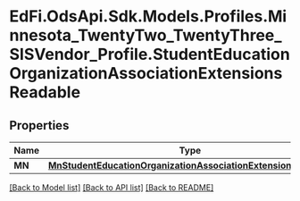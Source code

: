 # EdFi.OdsApi.Sdk.Models.Profiles.Minnesota_TwentyTwo_TwentyThree_SISVendor_Profile.StudentEducationOrganizationAssociationExtensionsReadable
## Properties

Name | Type | Description | Notes
------------ | ------------- | ------------- | -------------
**MN** | [**MnStudentEducationOrganizationAssociationExtensionReadable**](MnStudentEducationOrganizationAssociationExtensionReadable.md) |  | [optional] 

[[Back to Model list]](../README.md#documentation-for-models) [[Back to API list]](../README.md#documentation-for-api-endpoints) [[Back to README]](../README.md)

